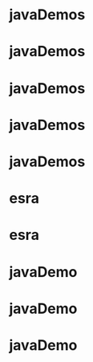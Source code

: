 # javaDemos
# javaDemos
# javaDemos
# javaDemos
# javaDemos
# esra
# esra
# javaDemo
# javaDemo
# javaDemo
